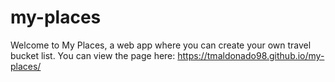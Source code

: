 # my-places
Welcome to My Places, a web app where you can create your own travel bucket list.
You can view the page here: https://tmaldonado98.github.io/my-places/
